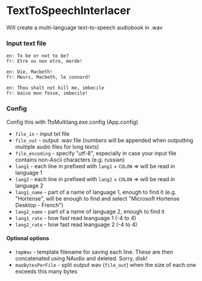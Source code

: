 # TextToSpeechInterlacer

Will create a multi-language text-to-speech audiobook in .wav

### Input text file

    en: To be or not to be?
    fr: Etre ou non etre, merde!
    
    en: Die, Macbeth!
    fr: Meurs, Macbeth, le connard!
    
    en: Thou shalt not kill me, imbecile
    fr: baise mon fesse, imbecile!

### Config

Config this with TtsMultilang.exe.config (App.config)

 - `file_in` - input txt file
 - `file_out` - output .wav file (numbers will be appended when outputting multiple audio files for long texts)
 - `file_encoding` - specify "utf-8", especially in case your input file contains non-Ascii characters (e.g. russian)
 - `lang1` - each line in prefixed with `lang1` + `COLON` => will be read in language 1
 - `lang2` - each line in prefixed with `lang2` + `COLON` => will be read in language 2
 - `lang1_name` - part of a name of language 1, enough to find it (e.g. "Hortense", will be enough to find and select "Microsoft Hortense Desktop - French")
 - `lang2_name` - part of a name of language 2, enough to find it
 - `lang1_rate` - how fast read leanguage 1 (-4 to 4)
 - `lang2_rate` - how fast read leanguage 2 (-4 to 4)

#### Optional options

 - `tmpWav` - template filename for saving each line. These are then concatenated using NAudio and deleted. Sorry, disk!
 - `maxBytesPerFile` - split output wav (`file_out`) when the size of each one exceeds this many bytes
